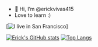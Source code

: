 - 👋 Hi, I’m @erickvivas415
- Love to learn :) 


[![I live in San Francisco]([https://unsplash.com/photos/o4mP43oPGHk](https://images.unsplash.com/photo-1521464302861-ce943915d1c3?ixlib=rb-4.0.3&ixid=MnwxMjA3fDB8MHxwaG90by1wYWdlfHx8fGVufDB8fHx8&auto=format&fit=crop&w=871&q=80))]


<!-- - 📫 How to reach me ... -->

[![Erick's GitHub stats](https://github-readme-stats.vercel.app/api?username=erickvivas415)](https://github.com/erickvivas415/github-readme-stats)
[![Top Langs](https://github-readme-stats.vercel.app/api/top-langs/?username=erickvivas415&layout=compact)](https://github.com/erickvivas415/github-readme-stats)
<!---
erickvivas415/erickvivas415 is a ✨ special ✨ repository because its `README.md` (this file) appears on your GitHub profile.
You can click the Preview link to take a look at your changes.
--->
